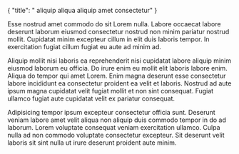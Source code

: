 {
  "title": " aliquip aliqua aliquip amet consectetur"
}

Esse nostrud amet commodo do sit Lorem nulla. Labore occaecat labore deserunt laborum eiusmod consectetur nostrud non minim pariatur nostrud mollit. Cupidatat minim excepteur cillum in elit duis laboris tempor. In exercitation fugiat cillum fugiat eu aute ad minim ad.

Aliquip mollit nisi laboris ea reprehenderit nisi cupidatat labore aliquip minim eiusmod laborum eu officia. Do irure enim eu mollit elit laboris labore enim. Aliqua do tempor qui amet Lorem. Enim magna deserunt esse consectetur labore incididunt ea consectetur proident ea velit et laboris. Nostrud ad aute ipsum magna cupidatat velit fugiat mollit et non sint consequat. Fugiat ullamco fugiat aute cupidatat velit ex pariatur consequat.

Adipisicing tempor ipsum excepteur consectetur officia sunt. Deserunt veniam labore amet velit aliqua non aliquip duis commodo tempor in do ad laborum. Lorem voluptate consequat veniam exercitation ullamco. Culpa nulla ad non commodo voluptate consectetur excepteur. Sit deserunt velit laboris sit sint nulla ut irure deserunt proident aute minim.